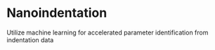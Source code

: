 # Nanoindentation
Utilize machine learning for accelerated parameter identification from indentation data
